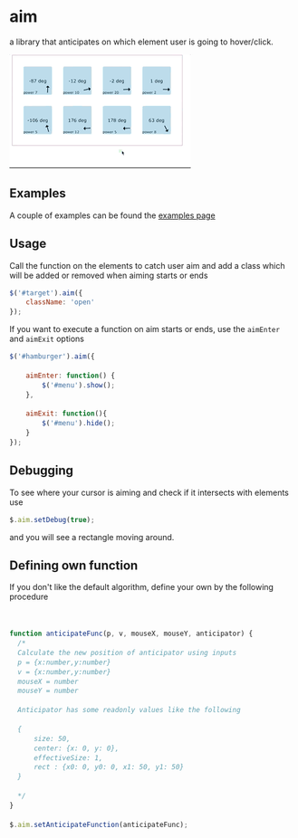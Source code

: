 aim
==========

a library that anticipates on which element user is going to hover/click.

![test](img/demo.gif "lorem")

## Examples
A couple of examples can be found the [examples page](http://cihadturhan.github.io/jquery-aim/examples/index.html)

## Usage
Call the function on the elements to catch user aim and add a class which will be added or removed when aiming starts or ends
```javascript
$('#target').aim({
    className: 'open'
});
```

If you want to execute a function on aim starts or ends, use the `aimEnter` and `aimExit` options
```javascript
$('#hamburger').aim({

    aimEnter: function() {
        $('#menu').show();
    },

    aimExit: function(){
        $('#menu').hide();
    }
});

```


## Debugging
To see where your cursor is aiming and check if it intersects with elements use
```javascript
$.aim.setDebug(true);
```
and you will see a rectangle moving around.

## Defining own function
If you don't like the default algorithm, define your own by the following procedure

```javascript


function anticipateFunc(p, v, mouseX, mouseY, anticipator) {
  /*
  Calculate the new position of anticipator using inputs
  p = {x:number,y:number}
  v = {x:number,y:number}
  mouseX = number
  mouseY = number

  Anticipator has some readonly values like the following

  {
      size: 50,
      center: {x: 0, y: 0},
      effectiveSize: 1,
      rect : {x0: 0, y0: 0, x1: 50, y1: 50}
  }

  */
}

$.aim.setAnticipateFunction(anticipateFunc);

```
